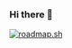 ### Hi there 👋


[![roadmap.sh](https://api.roadmap.sh/v1-badge/wide/6491d61b94a0234a65ded38e?variant=dark)](https://roadmap.sh)

<!--
**Dev-Sharbel/Dev-Sharbel** is a ✨ _special_ ✨ repository because its `README.md` (this file) appears on your GitHub profile.

Here are some ideas to get you started:

- 🔭 I’m currently working on ...
- 🌱 I’m currently learning ...
- 👯 I’m looking to collaborate on ...
- 🤔 I’m looking for help with ...
- 💬 Ask me about ...
- 📫 How to reach me: ...
- 😄 Pronouns: ...
- ⚡ Fun fact: ...
-->
